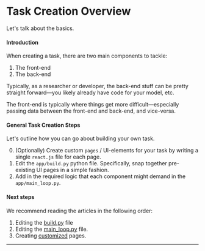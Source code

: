 # Task Creation Overview

Let's talk about the basics.

#### Introduction 

When creating a task, there are two main components to tackle:

1. The front-end
2. The back-end

Typically, as a researcher or developer, the back-end stuff can be pretty straight forward—you likely already have code for your model, etc.

The front-end is typically where things get more difficult—especially passing data between the front-end and back-end, and vice-versa.

#### General Task Creation Steps

Let's outline how you can go about building your own task.

0. (Optionally) Create custom `pages` / UI-elements for your task by writing a single `react.js` file for each page.
1. Edit the `app/build.py` python file. Specifically, snap together pre-existing UI pages in a simple fashion.
2. Add in the required logic that each component might demand in the `app/main_loop.py`.


#### Next steps

We recommend reading the articles in the following order:

1. Editing the [build.py](/build) file
2. Editing the [main_loop.py](/mainloop) file.
3. Creating [customized](/temp) pages.


---